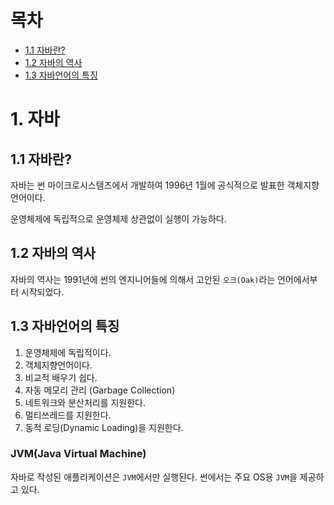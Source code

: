 # 목차

- [1.1 자바란?](#11-자바란)
- [1.2 자바의 역사](#12-자바의-역사)
- [1.3 자바언어의 특징](#13-자바언어의-특징)

# 1. 자바

## 1.1 자바란?

자바는 썬 마이크로시스템즈에서 개발하여 1996년 1월에 공식적으로 발표한 객체지향 언어이다.

운영체제에 독립적으로 운영체제 상관없이 실행이 가능하다.

## 1.2 자바의 역사

자바의 역사는 1991년에 썬의 엔지니어들에 의해서 고안된 `오크(Oak)`라는 언어에서부터 시작되었다.

## 1.3 자바언어의 특징

1. 운영체제에 독립적이다.
2. 객체지향언어이다.
3. 비교적 배우기 쉽다.
4. 자동 메모리 관리 (Garbage Collection)
5. 네트워크와 분산처리를 지원한다.
6. 멀티쓰레드를 지원한다.
7. 동적 로딩(Dynamic Loading)을 지원한다.

### JVM(Java Virtual Machine)

자바로 작성된 애플리케이션은 `JVM`에서만 실행된다. 썬에서는 주요 OS용 `JVM`을 제공하고 있다.
